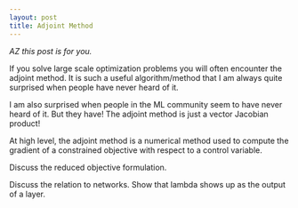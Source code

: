 ```yaml
---
layout: post
title: Adjoint Method
---
```


*AZ this post is for you.*

If you solve large scale optimization problems you will often encounter the adjoint method. 
It is such a useful algorithm/method that I am always quite surprised when people have never heard of it. 

I am also surprised when people in the ML community seem to have never heard of it. 
But they have! 
The adjoint method is just a vector Jacobian product!

At high level, the adjoint method is a numerical method used to compute the gradient of a constrained objective with respect to a control variable. 


Discuss the reduced objective formulation. 

Discuss the relation to networks. Show that lambda shows up as the output of a layer.

